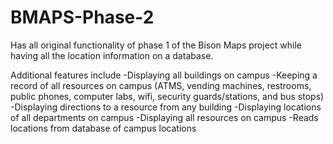 BMAPS-Phase-2
=============
Has all original functionality of phase 1 of the Bison Maps project while having all the location information on a database.

Additional features include
  -Displaying all buildings on campus
  -Keeping a record of all resources on campus (ATMS, vending machines, restrooms, public phones, computer labs, wifi, security guards/stations, and bus stops)
  -Displaying directions to a resource from any building
  -Displaying locations of all departments on campus
  -Displaying all resources on campus
  -Reads locations from database of campus locations

